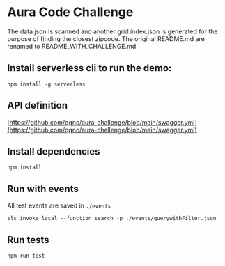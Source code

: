 
# Aura Code Challenge

  The data.json is scanned and another grid.index.json is generated for the purpose of finding the closest zipcode.
  The original README.md are renamed to README_WITH_CHALLENGE.md

## Install serverless cli to run the demo:
```shell
npm install -g serverless
```
## API definition

   [https://github.com/qqnc/aura-challenge/blob/main/swagger.yml](https://github.com/qqnc/aura-challenge/blob/main/swagger.yml)

## Install dependencies
```shell
npm install
```
## Run with events
All test events are saved in `./events`

```shell
sls invoke local --function search -p ./events/querywithFilter.json
```
## Run tests
```shell
npm run test
```

